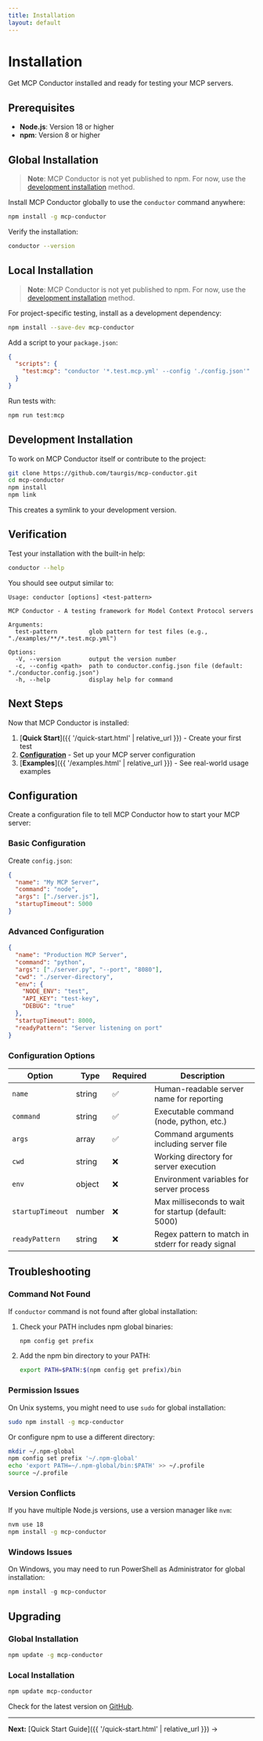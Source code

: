 ```yaml
---
title: Installation
layout: default
---
```


# Installation

Get MCP Conductor installed and ready for testing your MCP servers.

## Prerequisites

- **Node.js**: Version 18 or higher
- **npm**: Version 8 or higher

## Global Installation

> **Note**: MCP Conductor is not yet published to npm. For now, use the [development installation](#development-installation) method.

Install MCP Conductor globally to use the `conductor` command anywhere:

```bash
npm install -g mcp-conductor
```

Verify the installation:

```bash
conductor --version
```

## Local Installation

> **Note**: MCP Conductor is not yet published to npm. For now, use the [development installation](#development-installation) method.

For project-specific testing, install as a development dependency:

```bash
npm install --save-dev mcp-conductor
```

Add a script to your `package.json`:

```json
{
  "scripts": {
    "test:mcp": "conductor '*.test.mcp.yml' --config './config.json'"
  }
}
```

Run tests with:

```bash
npm run test:mcp
```

## Development Installation

To work on MCP Conductor itself or contribute to the project:

```bash
git clone https://github.com/taurgis/mcp-conductor.git
cd mcp-conductor
npm install
npm link
```

This creates a symlink to your development version.

## Verification

Test your installation with the built-in help:

```bash
conductor --help
```

You should see output similar to:

```
Usage: conductor [options] <test-pattern>

MCP Conductor - A testing framework for Model Context Protocol servers

Arguments:
  test-pattern         glob pattern for test files (e.g., "./examples/**/*.test.mcp.yml")

Options:
  -V, --version        output the version number
  -c, --config <path>  path to conductor.config.json file (default: "./conductor.config.json")
  -h, --help           display help for command
```

## Next Steps

Now that MCP Conductor is installed:

1. [**Quick Start**]({{ '/quick-start.html' | relative_url }}) - Create your first test
2. [**Configuration**](#configuration) - Set up your MCP server configuration
3. [**Examples**]({{ '/examples.html' | relative_url }}) - See real-world usage examples

## Configuration

Create a configuration file to tell MCP Conductor how to start your MCP server:

### Basic Configuration

Create `config.json`:

```json
{
  "name": "My MCP Server",
  "command": "node",
  "args": ["./server.js"],
  "startupTimeout": 5000
}
```

### Advanced Configuration

```json
{
  "name": "Production MCP Server",
  "command": "python",
  "args": ["./server.py", "--port", "8080"],
  "cwd": "./server-directory",
  "env": {
    "NODE_ENV": "test",
    "API_KEY": "test-key",
    "DEBUG": "true"
  },
  "startupTimeout": 8000,
  "readyPattern": "Server listening on port"
}
```

### Configuration Options

| Option | Type | Required | Description |
|--------|------|----------|-------------|
| `name` | string | ✅ | Human-readable server name for reporting |
| `command` | string | ✅ | Executable command (node, python, etc.) |
| `args` | array | ✅ | Command arguments including server file |
| `cwd` | string | ❌ | Working directory for server execution |
| `env` | object | ❌ | Environment variables for server process |
| `startupTimeout` | number | ❌ | Max milliseconds to wait for startup (default: 5000) |
| `readyPattern` | string | ❌ | Regex pattern to match in stderr for ready signal |

## Troubleshooting

### Command Not Found

If `conductor` command is not found after global installation:

1. Check your PATH includes npm global binaries:
   ```bash
   npm config get prefix
   ```

2. Add the npm bin directory to your PATH:
   ```bash
   export PATH=$PATH:$(npm config get prefix)/bin
   ```

### Permission Issues

On Unix systems, you might need to use `sudo` for global installation:

```bash
sudo npm install -g mcp-conductor
```

Or configure npm to use a different directory:

```bash
mkdir ~/.npm-global
npm config set prefix '~/.npm-global'
echo 'export PATH=~/.npm-global/bin:$PATH' >> ~/.profile
source ~/.profile
```

### Version Conflicts

If you have multiple Node.js versions, use a version manager like `nvm`:

```bash
nvm use 18
npm install -g mcp-conductor
```

### Windows Issues

On Windows, you may need to run PowerShell as Administrator for global installation:

```powershell
npm install -g mcp-conductor
```

## Upgrading

### Global Installation

```bash
npm update -g mcp-conductor
```

### Local Installation

```bash
npm update mcp-conductor
```

Check for the latest version on [GitHub](https://github.com/taurgis/mcp-conductor).

---

**Next:** [Quick Start Guide]({{ '/quick-start.html' | relative_url }}) →
